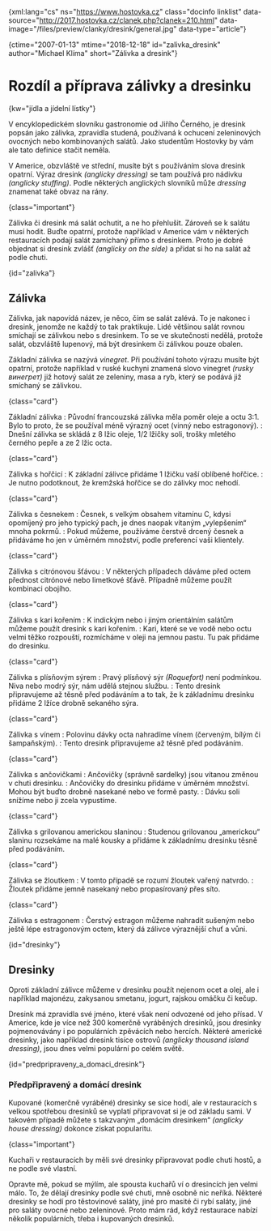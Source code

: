 
{xml:lang="cs" ns="https://www.hostovka.cz" class="docinfo linklist" data-source="http://2017.hostovka.cz/clanek.php?clanek=210.html" data-image="/files/preview/clanky/dresink/general.jpg" data-type="article"}

{ctime="2007-01-13" mtime="2018-12-18" id="zalivka_dresink" author="Michael Klíma" short="Zálivka a dresink"}

# Rozdíl a příprava zálivky a dresinku

<!-- generated attribute kw by user_udpatekw.sh on 2019-03-13, do not edit -->

{kw="jídla a jídelní lístky"}

V encyklopedickém slovníku gastronomie od Jiřího Černého, je dresink popsán jako zálivka, zpravidla studená, používaná k ochucení zeleninových ovocných nebo kombinovaných salátů. Jako studentům Hostovky by vám ale tato definice stačit neměla.

V Americe, obzvláště ve střední, musíte být s používáním slova dresink opatrní. Výraz dresink _(anglicky dressing)_ se tam používá pro nádivku _(anglicky stuffing)_. Podle některých anglických slovníků může _dressing_ znamenat také obvaz na rány.

{class="important"}

Zálivka či dresink má salát ochutit, a ne ho přehlušit. Zároveň se k salátu musí hodit. Buďte opatrní, protože například v Americe vám v některých restauracích podají salát zamíchaný přímo s dresinkem. Proto je dobré objednat si dresink zvlášť _(anglicky on the side)_ a přidat si ho na salát až podle chuti.

{id="zalivka"}

## Zálivka

Zálivka, jak napovídá název, je něco, čím se salát zalévá. To je nakonec i dresink, jenomže ne každý to tak praktikuje. Lidé většinou salát rovnou smíchají se zálivkou nebo s dresinkem. To se ve skutečnosti nedělá, protože salát, obzvláště lupenový, má být dresinkem či zálivkou pouze obalen.

Základní zálivka se nazývá _vinegret_. Při používání tohoto výrazu musíte být opatrní, protože například v ruské kuchyni znamená slovo vinegret _(rusky винегрет)_ již hotový salát ze zeleniny, masa a ryb, který se podává již smíchaný se zálivkou.

{class="card"}

Základní zálivka
:   Původní francouzská zálivka měla poměr oleje a octu 3:1. Bylo to proto, že se používal méně výrazný ocet (vinný nebo estragonový).
:   Dnešní zálivka se skládá z 8 lžic oleje, 1/2 lžičky soli, trošky mletého černého pepře a ze 2 lžic octa.

{class="card"}

Zálivka s hořčicí
:   K základní zálivce přidáme 1 lžičku vaší oblíbené hořčice.
:   Je nutno podotknout, že kremžská hořčice se do zálivky moc nehodí.

{class="card"}

Zálivka s česnekem
:   Česnek, s velkým obsahem vitamínu C, kdysi opomíjený pro jeho typický pach, je dnes naopak vítaným „vylepšením“ mnoha pokrmů.
:   Pokud můžeme, používáme čerstvě drcený česnek a přidáváme ho jen v úměrném množství, podle preferencí vaši klientely.

{class="card"}

Zálivka s citrónovou šťávou
:   V některých případech dáváme před octem přednost citrónové nebo limetkové šťávě. Případně můžeme použít kombinaci obojího.

{class="card"}

Zálivka s kari kořením
:   K indickým nebo i jiným orientálním salátům můžeme použít dresink s kari kořením.
:   Kari, které se ve vodě nebo octu velmi těžko rozpouští, rozmícháme v oleji na jemnou pastu. Tu pak přidáme do dresinku.

{class="card"}

Zálivka s plísňovým sýrem
:   Pravý plísňový sýr _(Roquefort)_ není podmínkou. Niva nebo modrý sýr, nám udělá stejnou službu.
:   Tento dresink připravujeme až těsně před podáváním a to tak, že k základnímu dresinku přidáme 2 lžíce drobně sekaného sýra.

{class="card"}

Zálivka s vínem
:   Polovinu dávky octa nahradíme vínem (červeným, bílým či šampaňským).
:   Tento dresink připravujeme až těsně před podáváním.

{class="card"}

Zálivka s ančovičkami
:   Ančovičky (správně sardelky) jsou vítanou změnou v chuti dresinku.
:   Ančovičky do dresinku přidáme v úměrném množství. Mohou být buďto drobně nasekané nebo ve formě pasty.
:   Dávku soli snížíme nebo ji zcela vypustíme.

{class="card"}

Zálivka s grilovanou americkou slaninou
:   Studenou grilovanou „americkou“ slaninu rozsekáme na malé kousky a přidáme k základnímu dresinku těsně před podáváním.

{class="card"}

Zálivka se žloutkem
:   V tomto případě se rozumí žloutek vařený natvrdo.
:   Žloutek přidáme jemně nasekaný nebo propasírovaný přes síto.

{class="card"}

Zálivka s estragonem
:   Čerstvý estragon můžeme nahradit sušeným nebo ještě lépe estragonovým octem, který dá zálivce výraznější chuť a vůni.

{id="dresinky"}

## Dresinky

Oproti základní zálivce můžeme v dresinku použít nejenom ocet a olej, ale i například majonézu, zakysanou smetanu, jogurt, rajskou omáčku či kečup.

Dresink má zpravidla své jméno, které však není odvozené od jeho přísad. V Americe, kde je více než 300 komerčně vyráběných dresinků, jsou dresinky pojmenovávány i po populárních zpěvácích nebo hercích. Některé americké dresinky, jako například dresink tisíce ostrovů _(anglicky thousand island dressing)_, jsou dnes velmi populární po celém světě.

{id="predpripraveny\_a\_domaci_dresink"}

### Předpřipravený a domácí dresink

Kupované (komerčně vyráběné) dresinky se sice hodí, ale v restauracích s velkou spotřebou dresinků se vyplatí připravovat si je od základu sami. V takovém případě můžete s takzvaným „domácím dresinkem“ _(anglicky house dressing)_ dokonce získat popularitu.

{class="important"}

Kuchaři v restauracích by měli své dresinky připravovat podle chuti hostů, a ne podle své vlastní.

Opravte mě, pokud se mýlím, ale spousta kuchařů ví o dresincích jen velmi málo. To, že dělají dresinky podle své chuti, mně osobně nic neříká. Některé dresinky se hodí pro těstovinové saláty, jiné pro masité či rybí saláty, jiné pro saláty ovocné nebo zeleninové. Proto mám rád, když restaurace nabízí několik populárních, třeba i kupovaných dresinků.


